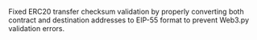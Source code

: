 Fixed ERC20 transfer checksum validation by properly converting both contract and destination addresses to EIP-55 format to prevent Web3.py validation errors.
